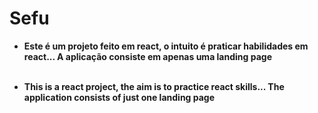 # Sefu

- **Este é um projeto feito em react, o intuito é praticar habilidades em react... A aplicação consiste em apenas uma landing page** <br> <br>

- **This is a react project, the aim is to practice react skills... The application consists of just one landing page**